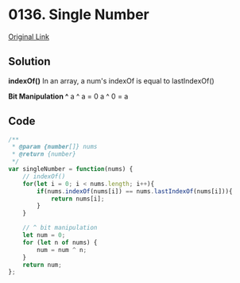 
# 0136. Single Number

[Original Link](https://leetcode.com/problems/single-number/)

## Solution
**indexOf()**
In an array, a num's indexOf is equal to lastIndexOf()

**Bit Manipulation ^**
a ^ a = 0
a ^ 0 = a


## Code
```javascript
/**
 * @param {number[]} nums
 * @return {number}
 */
var singleNumber = function(nums) {
    // indexOf()
    for(let i = 0; i < nums.length; i++){
        if(nums.indexOf(nums[i]) == nums.lastIndexOf(nums[i])){
            return nums[i];
        }
    }

    // ^ bit manipulation
    let num = 0;
    for (let n of nums) {
        num = num ^ n;
    }
    return num;
};
```